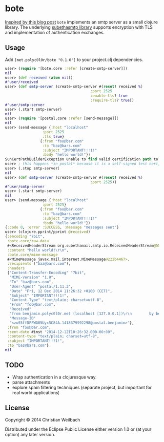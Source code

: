 # bote

[Inspired by this blog post](http://nakkaya.com/2012/07/25/yet-another-disposable-e-mail-web-application-in-clojure/) `bote` implements an smtp server as a small clojure library. The underlying [subethasmtp library](https://code.google.com/p/subethasmtp/) supports encryption with TLS and implementation of authentication exchanges.

## Usage

Add `[net.polyc0l0r/bote "0.1.0"]` to your project.clj dependencies.

~~~clojure
user> (require '[bote.core :refer [create-smtp-server]])
nil
user> (def received (atom nil))
#'user/received
user> (def smtp-server (create-smtp-server #(reset! received %)
                                       :port 2525
                                       :enable-tls? true
                                       :require-tls? true))
#'user/smtp-server
user> (.start smtp-server)
nil
user> (require '[postal.core :refer [send-message]])
nil
user> (send-message {:host "localhost"
                 :port 2525
                 :tls true}
                {:from "foo@bar.com"
                 :to "baz@bars.com"
                 :subject "IMPORTANT!!!1!"
                 :body "hello world!"})
SunCertPathBuilderException unable to find valid certification path to requested target  sun.security.provider.certpath.SunCertPathBuilder.engineBuild (SunCertPathBuilder.java:196)
user> ; this happens *in postal* because it is a self-signed test cert, try without tls
user> (.stop smtp-server)
nil
user> (def smtp-server (create-smtp-server #(reset! received %)
                                       :port 2525))
#'user/smtp-server
user> (.start smtp-server)
nil
user> (send-message {:host "localhost"
                 :port 2525}
                {:from "foo@bar.com"
                 :to "baz@bars.com"
                 :subject "IMPORTANT!!!1!"
                 :body "hello world!"})
{:code 0, :error :SUCCESS, :message "messages sent"}
user> (clojure.pprint/pprint @received)
{:encoding "7bit",
 :bote.core/raw-data
 #<ReceivedHeaderStream org.subethamail.smtp.io.ReceivedHeaderStream@55aeedd>,
 :content "hello world!\r\n",
 :bote.core/mime-message
 #<MimeMessage javax.mail.internet.MimeMessage@222b4467>,
 :recipients ("baz@bars.com"),
 :headers
 {"Content-Transfer-Encoding" "7bit",
  "MIME-Version" "1.0",
  "To" "baz@bars.com",
  "User-Agent" "postal/1.11.3",
  "Date" "Fri, 12 Dec 2014 11:26:32 +0100 (CET)",
  "Subject" "IMPORTANT!!!1!",
  "Content-Type" "text/plain; charset=utf-8",
  "From" "foo@bar.com",
  "Received"
  "from benjamin.polyc0l0r.net (localhost [127.0.0.1])\r\n        by benjamin.polyc0l0r.net\r\n        with SMTP (SubEthaSMTP 3.1.7) id I3LETQDL\r\n        for baz@bars.com;\r\n        Fri, 12 Dec 2014 11:26:32 +0100 (CET)",
  "Message-ID"
  "<zwS5ffDFFWG05Uyx5C84A.1418379992298@postal.benjamin>"},
 :from "foo@bar.com",
 :sent-date #inst "2014-12-12T10:26:32.000-00:00",
 :content-type "text/plain; charset=utf-8",
 :subject "IMPORTANT!!!1!",
 :to "baz@bars.com"}
nil

~~~

## TODO
* Wrap authentication in a clojuresque way.
* parse attachments
* explore spam filtering techniques (separate project, but important for real world applications)

## License

Copyright © 2014 Christian Weilbach

Distributed under the Eclipse Public License either version 1.0 or (at
your option) any later version.
